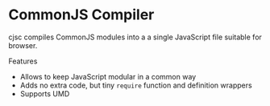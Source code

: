 CommonJS Compiler
==============

cjsc compiles CommonJS modules into a a single JavaScript file suitable for  browser.

Features

* Allows to keep JavaScript modular in a common way
* Adds no extra code, but tiny `require` function and definition wrappers
* Supports UMD
